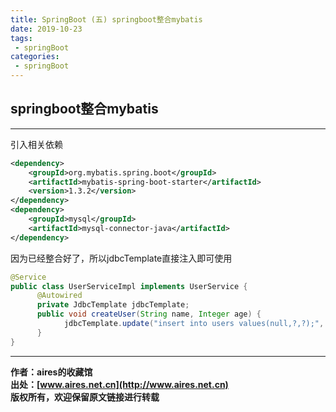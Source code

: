 ```yaml
---
title: SpringBoot (五) springboot整合mybatis
date: 2019-10-23
tags:
 - springBoot
categories: 
 - springBoot
---
```


## springboot整合mybatis

---

引入相关依赖
```xml
<dependency>
    <groupId>org.mybatis.spring.boot</groupId>
    <artifactId>mybatis-spring-boot-starter</artifactId>
    <version>1.3.2</version>
</dependency>
<dependency>
    <groupId>mysql</groupId>
    <artifactId>mysql-connector-java</artifactId>
</dependency>
```

因为已经整合好了，所以jdbcTemplate直接注入即可使用
```java
@Service
public class UserServiceImpl implements UserService {
      @Autowired
      private JdbcTemplate jdbcTemplate;
      public void createUser(String name, Integer age) {
            jdbcTemplate.update("insert into users values(null,?,?);", name, age);
      }
}
```

---
**作者：aires的收藏馆**  
**出处：[www.aires.net.cn](http://www.aires.net.cn)**   
**版权所有，欢迎保留原文链接进行转载** 

